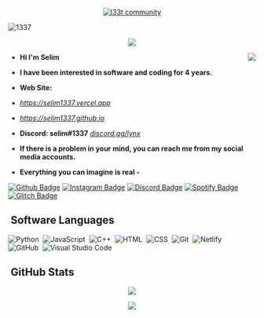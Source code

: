 <p align="center">
    <a href="https://selim1337.github.io" target="_blank">
        <img
            src="https://readme-typing-svg.herokuapp.com/?size=15&width=280&lines=int%20main()+{cout+%3C%3C+%27godless%27}"
            alt="l33t community"
        />
    </a>
</p>
<p>
   <img 
        src="https://user-images.githubusercontent.com/73097560/115834477-dbab4500-a447-11eb-908a-139a6edaec5c.gif" 
        alt="1337"
    />
</p> 

<p align="center">
  <img src="https://count.getloli.com/get/@:selim1337?theme=asoul" />
</p>

<a href="https://discord.com/users/546303073962950657"><img align="right" src="https://lanyard-profile-readme.vercel.app/api/546303073962950657?bg=00000000&animated=false&idleMessage=kanımız%20biz%20gibi..." /></a>


- **Hi I'm Selim** 
- **I have been interested in software and coding for 4 years.**
- **Web Site:**
- *https://selim1337.vercel.app*
- *https://selim1337.github.io*
- **Discord: selim#1337** *[discord.gg/lynx](https://discord.gg/lynx)*

- **If there is a problem in your mind, you can reach me from my social media accounts.**
- **Everything you can imagine is real -**

[![Github Badge](https://img.shields.io/badge/Github-000?style=quare&logo=Github&logoColor=white&link=link)](https://github.com/selim1337) 
[![Instagram Badge](https://img.shields.io/badge/Instagram-C13584?style=flat-quare&logo=instagram&logoColor=white&link=link)](https://instagram.com/selim1337_)
[![Discord Badge](https://img.shields.io/badge/Discord-5865F2?style=flat-quare&logo=discord&logoColor=white&link=link)](https://discord.com/users/541303073962950657)
[![Spotify Badge](https://img.shields.io/badge/Spotify-1ED760?style=flat-quare&logo=spotify&logoColor=white&link=link)](https://open.spotify.com/user/tfzyt6wcjdhl8dgt8w5lpmywo?si=5WZHuW77Tp-Pwcxy9q9Bdw&utm_source=copy-link&nd=1)
[![Glitch Badge](https://img.shields.io/badge/Glitch-ff77ff?style=flat-quare&logo=glitch&logoColor=white&link=link)](https://glitch.com/@selim1337)

## &nbsp;Software Languages
![Python](https://img.shields.io/badge/-Python-05122A?style=flat&logo=python)&nbsp;
![JavaScript](https://img.shields.io/badge/-JavaScript-05122A?style=flat&logo=javascript)&nbsp;
![C++](https://img.shields.io/badge/-C++-05122A?style=flat&logo=C%2B%2B&logoColor=00599C)&nbsp;
![HTML](https://img.shields.io/badge/-HTML-05122A?style=flat&logo=HTML5)&nbsp;
![CSS](https://img.shields.io/badge/-CSS-05122A?style=flat&logo=CSS3&logoColor=1572B6)&nbsp;
![Git](https://img.shields.io/badge/-Git-05122A?style=flat&logo=git)&nbsp;
![Netlify](https://img.shields.io/badge/-Netlify-05122A?style=flat&logo=netlify)&nbsp;
![GitHub](https://img.shields.io/badge/-GitHub-05122A?style=flat&logo=github)&nbsp;
![Visual Studio Code](https://img.shields.io/badge/-Visual%20Studio%20Code-05122A?style=flat&logo=visual-studio-code&logoColor=007ACC)&nbsp;


## &nbsp;GitHub Stats
<p align = 'center'>
    <img src='https://github-stats-alpha.vercel.app/api?username=selim1337'/>
</p>

<p align = 'center'> 
<img src='https://github-readme-streak-stats.herokuapp.com/?user=selim1337&hide_border=true'>
</p>

<!-- 
# &nbsp;Discord Account

<p align = 'center'>
    <a href="https://discord.com/users/541303073962950657" target="_blank">
        <img
            src="https://discord.c99.nl/widget/theme-3/546303073962950657.png"
        />
    </a>      
</p>

<img
            src="https://capsule-render.vercel.app/api?type=waving&color=gradient&height=60&section=footer"
        />
    -->
